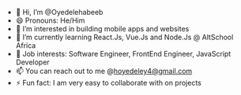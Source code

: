 - 👋 Hi, I’m @Oyedelehabeeb
- 😄 Pronouns: He/Him 
- 👀 I’m interested in building mobile apps and websites 
- 🌱 I’m currently learning React.Js, Vue.Js and Node.Js @ AltSchool Africa 
- 💞️  Job interests: Software Engineer, FrontEnd Engineer, JavaScript Developer 
- 📫 You can reach out to me @hoyedeley4@gmail.com
- ⚡ Fun fact: I am very easy to collaborate with on projects 

<!---
Oyedelehabeeb/Oyedelehabeeb is a ✨ special ✨ repository because its `README.md` (this file) appears on your GitHub profile.
You can click the Preview link to take a look at your changes.
--->
